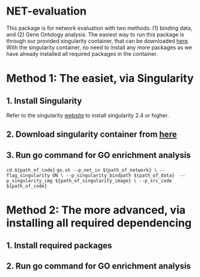 # NET-evaluation
This package is for network evaluation with two methods: (1) binding data, and (2) Gene Ontology analysis. The easiest way to run this package is through our provided singularity container, that can be downloaded [here](http:/). With the singularity container, no need to install any more packages as we have already installed all required packages in the container. 

# Method 1: The easiet, via Singularity
## 1. Install Singularity
Refer to the singularity [website](https://singularity.lbl.gov/install-linux) to install singularity 2.4 or higher.
## 2. Download singularity container from [here]()
## 3. Run go command for GO enrichment analysis
`cd ${path_of_code}`
`go.sh --p_net_in ${path_of_network} \
       --flag_singularity ON \
       --p_singularity_bindpath ${path_of_data} 
       --p_singularity_img ${path_of_singularity_image} \
       --p_src_code ${path_of_code} ` 

# Method 2: The more advanced, via installing all required dependencing
## 1. Install required packages
## 2. Run go command for GO enrichment analysis
